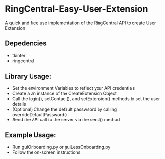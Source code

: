 # RingCentral-Easy-User-Extension
A quick and free use implementation of the RingCentral API to create User Extension

## Depedencies
 - tkinter
 - ringcentral

## Library Usage:
 - Set the environment Variables to reflect your API credentials
 - Create a an instance of the CreateExtension Object
 - Call the login(), setContact(), and setExtension() methods to set the user details
 - (Optional) Change the default passwsord by calling overrideDefaultPassword()
 - Send the API call to the server via the send() method


## Example Usage:
  - Run guiOnboarding.py or guiLessOnboarding.py
  - Follow the on-screen instructions
